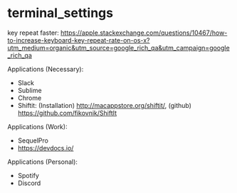# terminal_settings

key repeat faster: https://apple.stackexchange.com/questions/10467/how-to-increase-keyboard-key-repeat-rate-on-os-x?utm_medium=organic&utm_source=google_rich_qa&utm_campaign=google_rich_qa

Applications (Necessary):
* Slack
* Sublime
* Chrome
* Shiftit: (Installation) http://macappstore.org/shiftit/, (github) https://github.com/fikovnik/ShiftIt

Applications (Work):
* SequelPro
* https://devdocs.io/

Applications (Personal):
* Spotify
* Discord
